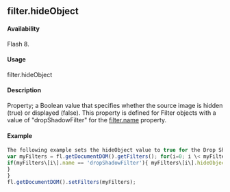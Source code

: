 ## filter.hideObject

#### Availability

Flash 8.

#### Usage

filter.hideObject

#### Description

Property; a Boolean value that specifies whether the source image is hidden (true) or displayed (false). This property is defined for Filter objects with a value of "dropShadowFilter" for the [filter.name](#!AdobeDocs/developers-animatesdk-docs/master/Filter_object/filter13.md) property.

#### Example

```javascript
The following example sets the hideObject value to true for the Drop Shadow filters on the selected object(s):
var myFilters = fl.getDocumentDOM().getFilters(); for(i=0; i \< myFilters.length; i++){
if(myFilters\[i\].name == 'dropShadowFilter'){ myFilters\[i\].hideObject = true;
}
}
fl.getDocumentDOM().setFilters(myFilters);

```